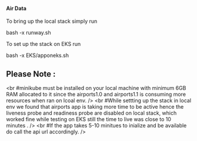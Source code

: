 #### Air Data ###

To bring up the local stack simply run 

bash -x runway.sh 

To set up the stack on EKS run 

bash -x EKS/apponeks.sh


Please Note :
--------------- 
<br #minikube must be installed on your local machine with minimum 6GB RAM allocated to it since the airports1.0 and airports1.1 is consuming more resources when ran on lcoal env. />
<br #While settting up the stack in local env we found that airports app is taking more time to be active hence the liveness probe and readiness probe are disabled on local stack, which worked fine while testing on EKS still the time to live was close to 10 minutes . />
<br #If the app takes 5-10 minitues to inialize and be available do call the api url accordingly.  />
